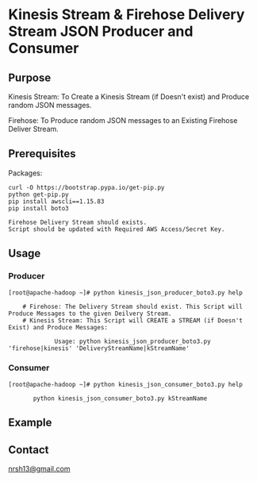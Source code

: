 # Kinesis Stream & Firehose Delivery Stream JSON Producer and Consumer

## Purpose
Kinesis Stream: To Create a Kinesis Stream (if Doesn't exist) and Produce random JSON messages.

Firehose: To Produce random JSON messages to an Existing Firehose Deliver Stream.

## Prerequisites
Packages: 
```
curl -O https://bootstrap.pypa.io/get-pip.py
python get-pip.py
pip install awscli==1.15.83
pip install boto3

Firehose Delivery Stream should exists.
Script should be updated with Required AWS Access/Secret Key.
```

## Usage
### Producer
```
[root@apache-hadoop ~]# python kinesis_json_producer_boto3.py help

    # Firehose: The Delivery Stream should exist. This Script will Produce Messages to the given Deilvery Stream.
    # Kinesis Stream: This Script will CREATE a STREAM (if Doesn't Exist) and Produce Messages:

             Usage: python kinesis_json_producer_boto3.py 'firehose|kinesis' 'DeliveryStreamName|kStreamName'
```
### Consumer
```
[root@apache-hadoop ~]# python kinesis_json_consumer_boto3.py help

       python kinesis_json_consumer_boto3.py kStreamName

```
## Example

## Contact
nrsh13@gmail.com
